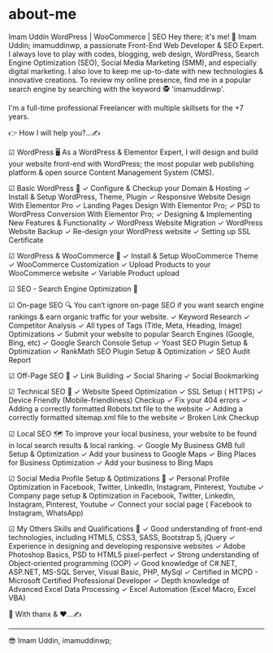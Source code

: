 # about-me
Imam Uddin
WordPress | WooCommerce | SEO
Hey there; it's me! 🤠 Imam Uddin; imamuddinwp, a passionate Front-End Web Developer & SEO Expert. I always love to play with codes, blogging, web design, WordPress, Search Engine Optimization (SEO), Social Media Marketing (SMM), and especially digital marketing. I also love to keep me up-to-date with new technologies & innovative creations. To review my online presence, find me in a popular search engine by searching with the keyword 🕵 'imamuddinwp'. 

I'm a full-time professional Freelancer with multiple skillsets for the +7 years. 

👉 How I will help you?...✍

☑ WordPress 🖥
As a WordPress & Elementor Expert, I will design and build your website front-end with WordPress; the most popular web publishing platform & open source Content Management System (CMS).

☑ Basic WordPress 🔌
✓ Configure & Checkup your Domain & Hosting
✓ Install & Setup WordPress, Theme, Plugin
✓ Responsive Website Design With Elementor Pro
✓ Landing Pages Design With Elementor Pro;
✓ PSD to WordPress Conversion With Elementor Pro;
✓ Designing & Implementing New Features & Functionality
✓ WordPress Website Migration
✓ WordPress Website Backup
✓ Re-design your WordPress website
✓ Setting up SSL Certificate

☑ WordPress & WooCommerce 🛒
✓ Install & Setup WooCommerce Theme
✓ WooCommerce Customization
✓ Upload Products to your WooCommerce website
✓ Variable Product upload

☑ SEO - Search Engine Optimization 🚀

☑ On-page SEO 🔍
You can’t ignore on-page SEO if you want search engine rankings & earn organic traffic for your website.
✓ Keyword Research
✓ Competitor Analysis
✓ All types of Tags (Title, Meta, Heading, Image) Optimizations
✓ Submit your website to popular Search Engines (Google, Bing, etc)
✓ Google Search Console Setup
✓ Yoast SEO Plugin Setup & Optimization
✓ RankMath SEO Plugin Setup & Optimization
✓ SEO Audit Report

☑ Off-Page SEO 📌
✓ Link Building
✓ Social Sharing 
✓ Social Bookmarking

☑ Technical SEO 🔭
✓ Website Speed Optimization
✓ SSL Setup ( HTTPS)
✓ Device Friendly (Mobile-friendliness) Checkup
✓ Fix your 404 errors
✓ Adding a correctly formatted Robots.txt file to the website
✓ Adding a correctly formatted sitemap.xml file to the website
✓ Broken Link Checkup

☑ Local SEO 🗺
To improve your local business, your website to be found in local search results & local ranking. 
✓ Google My Business GMB full Setup & Optimization
✓ Add your business to Google Maps
✓ Bing Places for Business Optimization
✓ Add your business to Bing Maps

☑ Social Media Profile Setup & Optimizations 🔖
✓ Personal Profile Optimization in Facebook, Twitter, LinkedIn, Instagram, Pinterest, Youtube
✓ Company page setup & Optimization in Facebook, Twitter, LinkedIn, Instagram, Pinterest, Youtube
✓ Connect your social page ( Facebook to Instagram, WhatsApp)

☑ My Others Skills and Qualifications 📂
✓ Good understanding of front-end technologies, including HTML5, CSS3, SASS, Bootstrap 5, jQuery
✓ Experience in designing and developing responsive websites
✓ Adobe Photoshop Basics, PSD to HTML5 pixel-perfect
✓ Strong understanding of Object-oriented programming (OOP)
✓ Good knowledge of C#.NET, ASP.NET, MS-SQL Server, Visual Basic, PHP, MySql
✓ Certified in MCPD - Microsoft Certified Professional Developer
✓ Depth knowledge of Advanced Excel Data Processing
✓ Excel Automation (Excel Macro, Excel VBA)

🤝 With thanx & ♥...✍
__________________________
😎 Imam Uddin, imamuddinwp; 
